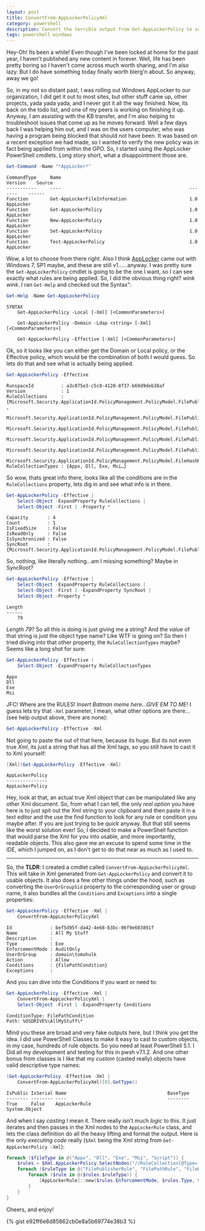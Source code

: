 ```yaml
---
layout: post
title: ConvertFrom-AppLockerPolicyXml
category: powershell
description: Convert the terrible output from Get-AppLockerPolicy to something worth a damn.
tags: powershell windows
---
```


Hey-Oh!  Its been a while!  Even though I've been locked at home for the past year, I haven't published any new content in forever.  Well, life has been pretty boring so I haven't come across much worth sharing, and I'm also lazy.  But I do have something today finally worth blerg'n about.  So anyway, away we go!

So, in my not so distant past, I was rolling out Windows AppLocker to our organization, I did get it out to most sites, but other stuff came up, other projects, yada yada yada, and I never got it all the way finished.  Now, its back on the todo list, and one of my peers is working on finishing it up.  Anyway, I am assisting with the KB transfer, and I'm also helping to troubleshoot issues that come up as he moves forward.  Well a few days back I was helping him out, and I was on the users computer, who was having a program being blocked that should not have been.  It was based on a recent exception we had made, so I wanted to verify the new policy was in fact being applied from within the GPO.  So, I started using the AppLocker PowerShell cmdlets.  Long story short, what a disappointment those are.

```powershell
Get-Command -Name "*AppLocker*"
```
```
CommandType     Name                                               Version    Source
-----------     ----                                               -------    ------
Function        Get-AppLockerFileInformation                       1.0        AppLocker
Function        Get-AppLockerPolicy                                1.0        AppLocker
Function        New-AppLockerPolicy                                1.0        AppLocker
Function        Set-AppLockerPolicy                                1.0        AppLocker
Function        Test-AppLockerPolicy                               1.0        AppLocker
```

Wow, a lot to choose from there right.  Also I think [AppLocker](https://docs.microsoft.com/en-us/windows/security/threat-protection/windows-defender-application-control/applocker/applocker-overview) came out with Windows 7, SP1 maybe, and these are still v1......anyway.  I was pretty sure the `Get-AppLockerPolicy` cmdlet is going to be the one I want, so I can see exactly what rules are being applied.  So, I did the obvious thing right?  _wink wink_.  I ran `Get-Help` and checked out the Syntax":

```powershell
Get-Help -Name Get-AppLockerPolicy
```
```
SYNTAX
    Get-AppLockerPolicy -Local [-Xml] [<CommonParameters>]

    Get-AppLockerPolicy -Domain -Ldap <string> [-Xml] [<CommonParameters>]

    Get-AppLockerPolicy -Effective [-Xml] [<CommonParameters>]
```

Ok, so it looks like you can either get the Domain or Local policy, or the Effective policy, which would be the combination of both I would guess.  So lets do that and see what is actually being applied.

```powershell
Get-AppLockerPolicy -Effective
```
```
RunspaceId          : a3c075e3-c5c8-4120-8f37-b69d9deb38af
Version             : 1
RuleCollections     : {Microsoft.Security.ApplicationId.PolicyManagement.PolicyModel.FilePublisherRule, ,
                      Microsoft.Security.ApplicationId.PolicyManagement.PolicyModel.FilePublisherRule
                      Microsoft.Security.ApplicationId.PolicyManagement.PolicyModel.FilePublisherRule
                      Microsoft.Security.ApplicationId.PolicyManagement.PolicyModel.FilePublisherRule
                      Microsoft.Security.ApplicationId.PolicyManagement.PolicyModel.FilePublisherRule
                      Microsoft.Security.ApplicationId.PolicyManagement.PolicyModel.FileHashRule…}
RuleCollectionTypes : {Appx, Dll, Exe, Msi…}
```

So wow, thats great info there, looks like all the conditions are in the `RuleCollections` property, lets dig in and see what info is in there.

```powershell
Get-AppLockerPolicy -Effective | 
    Select-Object -ExpandProperty RuleCollections | 
    Select-Object -First 1 -Property *
```
```
Capacity       : 4
Count          : 1
IsFixedSize    : False
IsReadOnly     : False
IsSynchronized : False
SyncRoot       : {Microsoft.Security.ApplicationId.PolicyManagement.PolicyModel.FilePublisherRule}
```

So, nothing, like literally nothing...am I missing something?  Maybe in SyncRoot?

```powershell
Get-AppLockerPolicy -Effective | 
    Select-Object -ExpandProperty RuleCollections | 
    Select-Object -First 1 -ExpandProperty SyncRoot | 
    Select-Object -Property *
```
```
Length
------
    79
```

_Length 79_?  So all this is doing is just giving me a string?  And the _value_ of that string is just the object type name?  Like WTF is going on?  So then I tried diving into that other property, the `RuleCollectionTypes` maybe?  Seems like a long shot for sure:

```powershell
Get-AppLockerPolicy -Effective | 
    Select-Object -ExpandProperty RuleCollectionTypes
```
```
Appx
Dll
Exe
Msi
```

JFC!  Where are the RULES!  _Insert Batman meme here...GIVE EM TO ME!_  I guess lets try that `-Xml` parameter, I mean, what other options are there...(see help output above, there are none):

```powershell
Get-AppLockerPolicy -Effective -Xml
```

Not going to paste the out of that here, because its huge.  But its not even true _Xml_, its just a string that has all the Xml tags, so you still have to cast it to Xml yourself:

```powershell
[Xml](Get-AppLockerPolicy -Effective -Xml)
```
```
AppLockerPolicy
---------------
AppLockerPolicy
```

Hey, look at that, an actual true Xml object that can be manipulated like any other Xml document.  So, from what I can tell, the only _real option_ you have here is to just spit out the Xml string to your clipboard and then paste it in a text editor and the use the find function to look for any rule or condition you maybe after. If you are just trying to be quick anyway.  But that still seems like the worst solution ever!  So, I decided to make a PowerShell function that would parse the Xml for you into usable, and more importantly, readable objects.  This also gave me an excuse to spend some time in the IDE, which I jumped on, as I don't get to do that near as much as I used to.

---

So, the **TLDR**: I created a cmdlet called `ConvertFrom-AppLockerPolicyXml`.  This will take in Xml generated from `Get-AppLockerPolicy` and convert it to usable objects.  It also does a few other things under the hood, such as converting the `UserOrGroupSid` property to the corresponding user or group name, it also bundles all the `Conditions` and `Exceptions` into a single properties:

```powershell
Get-AppLockerPolicy -Effective -Xml | 
    ConvertFrom-AppLockerPolicyXml
```
```
Id              : bef5d95f-da42-4e68-b3bc-06f9e683891f
Name            : All My Stuff
Description     :
Type            : Exe
EnforcementMode : AuditOnly
UserOrGroup     : domain\tomohulk
Action          : Allow
Conditions      : {FilePathCondition}
Exceptions      :
```

And you can dive into the Conditions if you want or need to:

```powershell
Get-AppLockerPolicy -Effective -Xml | 
    ConvertFrom-AppLockerPolicyXml | 
    Select-Object -First 1 -ExpandProperty Conditions
```
```
ConditionType: FilePathCondition
Path: %OSDRIVE%\AllMyStuff\*
```

Mind you these are broad and very fake outputs here, but I think you get the idea.  I did use PowerShell Classes to make it easy to cast to custom objects, in my case, hundreds of rule objects.  So you need at least PowerShell 5.1.  I Did all my development and testing for this in pwsh v7.1.2.  And one other bonus from classes is I like that my _custom_ (casted really) objects have valid descriptive type names:

```powershell
(Get-AppLockerPolicy -Effective -Xml | 
    ConvertFrom-AppLockerPolicyXml)[0].GetType()
```
```
IsPublic IsSerial Name                                     BaseType
-------- -------- ----                                     --------
True     False    AppLockerRule                            System.Object
```

And when I say _casting_ I mean it.  There really isn't much _logic_ to this.  It just iterates and then passes in the Xml nodes to the `AppLockerRule` class, and lets the class definition do all the heavy lifting and format the output.  Here is the only _executing code_ really (`$Xml` being the Xml string from `Get-AppLockerPolicy -Xml`):

```powershell
foreach ($fileType in @("Appx", "Dll", "Exe", "Msi", "Script")) {
    $rules = $Xml.AppLockerPolicy.SelectNodes("//RuleCollection[@Type='$fileType']")
    foreach ($ruleType in @("FilePublisherRule", "FilePathRule", "FileHashRule")) {
        foreach ($rule in @($rules.$ruleType)) {
            [AppLockerRule]::new($rules.EnforcementMode, $rules.Type, $rule)
        }
    }
}
```

Cheers, and enjoy!

{% gist e92ff6e8d85862cb0e8a5b69774e38b3 %}

